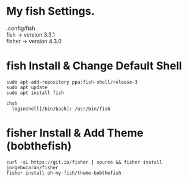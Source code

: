 # My fish Settings.
.config/fish  
fish -> version 3.3.1  
fisher -> version 4.3.0

# fish Install & Change Default Shell
```
sudo apt-add-repository ppa:fish-shell/release-3
sudo apt update
sudo apt install fish

chsh
  loginshell[/bin/bash]: /usr/bin/fish
```

# fisher Install & Add Theme (bobthefish)
```
curl -sL https://git.io/fisher | source && fisher install jorgebucaran/fisher
fisher install oh-my-fish/theme-bobthefish
```

